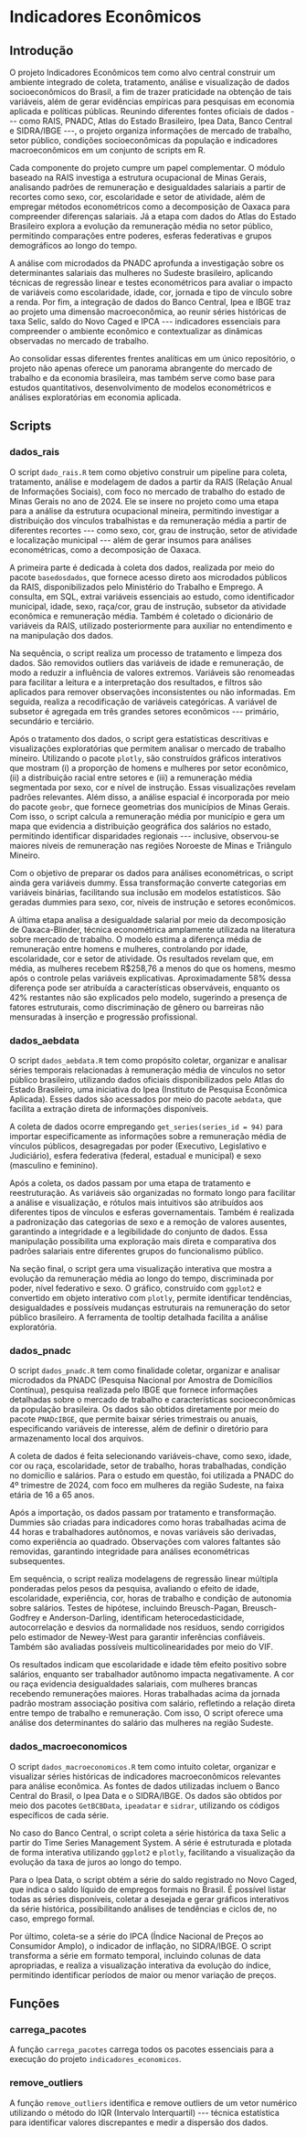# Indicadores Econômicos

## Introdução

O projeto Indicadores Econômicos tem como alvo central construir um ambiente integrado de coleta, tratamento, análise e visualização de dados socioeconômicos do Brasil, a fim de trazer praticidade na obtenção de tais variáveis, além de gerar evidências empíricas para pesquisas em economia aplicada e políticas públicas. Reunindo diferentes fontes oficiais de dados --- como RAIS, PNADC, Atlas do Estado Brasileiro, Ipea Data, Banco Central e SIDRA/IBGE ---, o projeto organiza informações de mercado de trabalho, setor público, condições socioeconômicas da população e indicadores macroeconômicos em um conjunto de scripts em R.

Cada componente do projeto cumpre um papel complementar. O módulo baseado na RAIS investiga a estrutura ocupacional de Minas Gerais, analisando padrões de remuneração e desigualdades salariais a partir de recortes como sexo, cor, escolaridade e setor de atividade, além de empregar métodos econométricos como a decomposição de Oaxaca para compreender diferenças salariais. Já a etapa com dados do Atlas do Estado Brasileiro explora a evolução da remuneração média no setor público, permitindo comparações entre poderes, esferas federativas e grupos demográficos ao longo do tempo.

A análise com microdados da PNADC aprofunda a investigação sobre os determinantes salariais das mulheres no Sudeste brasileiro, aplicando técnicas de regressão linear e testes econométricos para avaliar o impacto de variáveis como escolaridade, idade, cor, jornada e tipo de vínculo sobre a renda. Por fim, a integração de dados do Banco Central, Ipea e IBGE traz ao projeto uma dimensão macroeconômica, ao reunir séries históricas de taxa Selic, saldo do Novo Caged e IPCA --- indicadores essenciais para compreender o ambiente econômico e contextualizar as dinâmicas observadas no mercado de trabalho.

Ao consolidar essas diferentes frentes analíticas em um único repositório, o projeto não apenas oferece um panorama abrangente do mercado de trabalho e da economia brasileira, mas também serve como base para estudos quantitativos, desenvolvimento de modelos econométricos e análises exploratórias em economia aplicada.

## Scripts

### dados_rais

O script `dado_rais.R` tem como objetivo construir um pipeline para coleta, tratamento, análise e modelagem de dados a partir da RAIS (Relação Anual de Informações Sociais), com foco no mercado de trabalho do estado de Minas Gerais no ano de 2024. Ele se insere no projeto como uma etapa para a análise da estrutura ocupacional mineira, permitindo investigar a distribuição dos vínculos trabalhistas e da remuneração média a partir de diferentes recortes --- como sexo, cor, grau de instrução, setor de atividade e localização municipal --- além de gerar insumos para análises econométricas, como a decomposição de Oaxaca.

A primeira parte é dedicada à coleta dos dados, realizada por meio do pacote `basedosdados`, que fornece acesso direto aos microdados públicos da RAIS, disponibilizados pelo Ministério do Trabalho e Emprego. A consulta, em SQL, extrai variáveis essenciais ao estudo, como identificador municipal, idade, sexo, raça/cor, grau de instrução, subsetor da atividade econômica e remuneração média. Também é coletado o dicionário de variáveis da RAIS, utilizado posteriormente para auxiliar no entendimento e na manipulação dos dados.

Na sequência, o script realiza um processo de tratamento e limpeza dos dados. São removidos outliers das variáveis de idade e remuneração, de modo a reduzir a influência de valores extremos. Variáveis são renomeadas para facilitar a leitura e a interpretação dos resultados, e filtros são aplicados para remover observações inconsistentes ou não informadas. Em seguida, realiza a recodificação de variáveis categóricas. A variável de subsetor é agregada em três grandes setores econômicos --- primário, secundário e terciário.

Após o tratamento dos dados, o script gera estatísticas descritivas e visualizações exploratórias que permitem analisar o mercado de trabalho mineiro. Utilizando o pacote `plotly`, são construídos gráficos interativos que mostram (i) a proporção de homens e mulheres por setor econômico, (ii) a distribuição racial entre setores e (iii) a remuneração média segmentada por sexo, cor e nível de instrução. Essas visualizações revelam padrões relevantes. Além disso, a análise espacial é incorporada por meio do pacote `geobr`, que fornece geometrias dos municípios de Minas Gerais. Com isso, o script calcula a remuneração média por município e gera um mapa que evidencia a distribuição geográfica dos salários no estado, permitindo identificar disparidades regionais --- inclusive, observou-se maiores níveis de remuneração nas regiões Noroeste de Minas e Triângulo Mineiro.

Com o objetivo de preparar os dados para análises econométricas, o script ainda gera variáveis dummy. Essa transformação converte categorias em variáveis binárias, facilitando sua inclusão em modelos estatísticos. São geradas dummies para sexo, cor, níveis de instrução e setores econômicos.

A última etapa analisa a desigualdade salarial por meio da decomposição de Oaxaca-Blinder, técnica econométrica amplamente utilizada na literatura sobre mercado de trabalho. O modelo estima a diferença média de remuneração entre homens e mulheres, controlando por idade, escolaridade, cor e setor de atividade. Os resultados revelam que, em média, as mulheres recebem R\$258,76 a menos do que os homens, mesmo após o controle pelas variáveis explicativas. Aproximadamente 58% dessa diferença pode ser atribuída a características observáveis, enquanto os 42% restantes não são explicados pelo modelo, sugerindo a presença de fatores estruturais, como discriminação de gênero ou barreiras não mensuradas à inserção e progressão profissional.

### dados_aebdata

O script `dados_aebdata.R` tem como propósito coletar, organizar e analisar séries temporais relacionadas à remuneração média de vínculos no setor público brasileiro, utilizando dados oficiais disponibilizados pelo Atlas do Estado Brasileiro, uma iniciativa do Ipea (Instituto de Pesquisa Econômica Aplicada). Esses dados são acessados por meio do pacote `aebdata`, que facilita a extração direta de informações disponíveis.

A coleta de dados ocorre empregando `get_series(series_id = 94)` para importar especificamente as informações sobre a remuneração média de vínculos públicos, desagregadas por poder (Executivo, Legislativo e Judiciário), esfera federativa (federal, estadual e municipal) e sexo (masculino e feminino).

Após a coleta, os dados passam por uma etapa de tratamento e reestruturação. As variáveis são organizadas no formato longo para facilitar a análise e visualização, e rótulos mais intuitivos são atribuídos aos diferentes tipos de vínculos e esferas governamentais. Também é realizada a padronização das categorias de sexo e a remoção de valores ausentes, garantindo a integridade e a legibilidade do conjunto de dados. Essa manipulação possibilita uma exploração mais direta e comparativa dos padrões salariais entre diferentes grupos do funcionalismo público.

Na seção final, o script gera uma visualização interativa que mostra a evolução da remuneração média ao longo do tempo, discriminada por poder, nível federativo e sexo. O gráfico, construído com `ggplot2` e convertido em objeto interativo com `plotly`, permite identificar tendências, desigualdades e possíveis mudanças estruturais na remuneração do setor público brasileiro. A ferramenta de tooltip detalhada facilita a análise exploratória.

### dados_pnadc

O script `dados_pnadc.R` tem como finalidade coletar, organizar e analisar microdados da PNADC (Pesquisa Nacional por Amostra de Domicílios Contínua), pesquisa realizada pelo IBGE que fornece informações detalhadas sobre o mercado de trabalho e características socioeconômicas da população brasileira. Os dados são obtidos diretamente por meio do pacote `PNADcIBGE`, que permite baixar séries trimestrais ou anuais, especificando variáveis de interesse, além de definir o diretório para armazenamento local dos arquivos.

A coleta de dados é feita selecionando variáveis-chave, como sexo, idade, cor ou raça, escolaridade, setor de trabalho, horas trabalhadas, condição no domicílio e salários. Para o estudo em questão, foi utilizada a PNADC do 4º trimestre de 2024, com foco em mulheres da região Sudeste, na faixa etária de 16 a 65 anos.

Após a importação, os dados passam por tratamento e transformação. Dummies são criadas para indicadores como horas trabalhadas acima de 44 horas e trabalhadores autônomos, e novas variáveis são derivadas, como experiência ao quadrado. Observações com valores faltantes são removidas, garantindo integridade para análises econométricas subsequentes.

Em sequência, o script realiza modelagens de regressão linear múltipla ponderadas pelos pesos da pesquisa, avaliando o efeito de idade, escolaridade, experiência, cor, horas de trabalho e condição de autonomia sobre salários. Testes de hipótese, incluindo Breusch-Pagan, Breusch-Godfrey e Anderson-Darling, identificam heterocedasticidade, autocorrelação e desvios da normalidade nos resíduos, sendo corrigidos pelo estimador de Newey-West para garantir inferências confiáveis. Também são avaliadas possíveis multicolinearidades por meio do VIF.

Os resultados indicam que escolaridade e idade têm efeito positivo sobre salários, enquanto ser trabalhador autônomo impacta negativamente. A cor ou raça evidencia desigualdades salariais, com mulheres brancas recebendo remunerações maiores. Horas trabalhadas acima da jornada padrão mostram associação positiva com salário, refletindo a relação direta entre tempo de trabalho e remuneração. Com isso, O script oferece uma análise dos determinantes do salário das mulheres na região Sudeste.

### dados_macroeconomicos

O script `dados_macroeconomicos.R` tem como intuito coletar, organizar e visualizar séries históricas de indicadores macroeconômicos relevantes para análise econômica. As fontes de dados utilizadas incluem o Banco Central do Brasil, o Ipea Data e o SIDRA/IBGE. Os dados são obtidos por meio dos pacotes `GetBCBData`, `ipeadatar` e `sidrar`, utilizando os códigos específicos de cada série.

No caso do Banco Central, o script coleta a série histórica da taxa Selic a partir do Time Series Management System. A série é estruturada e plotada de forma interativa utilizando `ggplot2` e `plotly`, facilitando a visualização da evolução da taxa de juros ao longo do tempo.

Para o Ipea Data, o script obtém a série do saldo registrado no Novo Caged, que indica o saldo líquido de empregos formais no Brasil. É possível listar todas as séries disponíveis, coletar a desejada e gerar gráficos interativos da série histórica, possibilitando análises de tendências e ciclos de, no caso, emprego formal.

Por último, coleta-se a série do IPCA (Índice Nacional de Preços ao Consumidor Amplo), o indicador de inflação, no SIDRA/IBGE. O script transforma a série em formato temporal, incluindo colunas de data apropriadas, e realiza a visualização interativa da evolução do índice, permitindo identificar períodos de maior ou menor variação de preços.

## Funções

### carrega_pacotes

A função `carrega_pacotes` carrega todos os pacotes essenciais para a execução do projeto `indicadores_economicos`.

### remove_outliers

A função `remove_outliers` identifica e remove outliers de um vetor numérico utilizando o método do IQR (Intervalo Interquartil) --- técnica estatística para identificar valores discrepantes e medir a dispersão dos dados.
